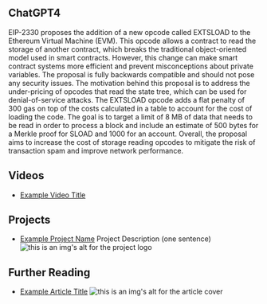 ## ChatGPT4

EIP-2330 proposes the addition of a new opcode called EXTSLOAD to the Ethereum Virtual Machine (EVM). This opcode allows a contract to read the storage of another contract, which breaks the traditional object-oriented model used in smart contracts. However, this change can make smart contract systems more efficient and prevent misconceptions about private variables. The proposal is fully backwards compatible and should not pose any security issues. The motivation behind this proposal is to address the under-pricing of opcodes that read the state tree, which can be used for denial-of-service attacks. The EXTSLOAD opcode adds a flat penalty of 300 gas on top of the costs calculated in a table to account for the cost of loading the code. The goal is to target a limit of 8 MB of data that needs to be read in order to process a block and include an estimate of 500 bytes for a Merkle proof for SLOAD and 1000 for an account. Overall, the proposal aims to increase the cost of storage reading opcodes to mitigate the risk of transaction spam and improve network performance.

## Videos

- [Example Video Title](https://www.youtube.com/watch?v=TDGq4aeevgY)

## Projects

- [Example Project Name](https://xxxx.xxx/xxxxx) Project Description (one sentence) ![this is an img's alt for the project logo](https://xxxx.xxx/project-logo.xxx)

## Further Reading

- [Example Article Title](https://xxxx.xxx/xxxxx) ![this is an img's alt for the article cover](https://xxxx.xxx/article-cover.xxx)
